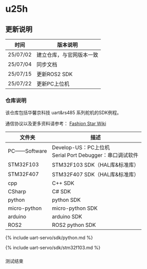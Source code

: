 # u25h



## 更新说明 

| 时间     | 版本说明                 |
| -------- | ------------------------ |
| 25/07/02 | 建立仓库，与官网版本一致 |
| 25/07/04 | 同步文档                 |
| 25/07/15 | 更新ROS2 SDK             |
| 25/07/22 | 更新PC上位机             |




### 仓库说明

该仓库包括华馨京科技 uart&rs485 系列舵机的SDK例程。

通信协议以及更多资料请参考： [Fashion Star Wiki](https://wiki.fashionrobo.com/)



| 文件夹       | 描述                                                       |
| ------------ | ---------------------------------------------------------- |
| PC——Software | Develop-US：PC上位机<br>Serial Port Debugger：串口调试软件 |
| STM32F103    | STM32F103 SDK（HAL库&标准库）                              |
| STM32F407    | STM32F407 SDK（HAL库&标准库）                              |
| cpp          | C++ SDK                                                    |
| CSharp       | C# SDK                                                     |
| python       | python SDK                                                 |
| micro-python | micro-python SDK                                           |
| arduino      | arduino SDK                                                |
| ROS2         | ROS2 python SDK                                            |


{% include uart-servo/sdk/python.md %}

{% include uart-servo/sdk/stm32f103.md %}




###

测试结束